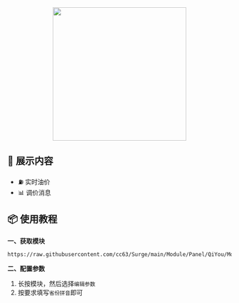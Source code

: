 <div align="center">
<img src="https://raw.githubusercontent.com/cc63/Surge/main/Module/Panel/QiYou/Moore/You.png" width="300">
</div>

## 🚀 展示内容

- ⛽️ 实时油价
- 📊 调价消息

## 📦 使用教程

**一、获取模块**

```
https://raw.githubusercontent.com/cc63/Surge/main/Module/Panel/QiYou/Moore/QiYou.sgmodule
```

**二、配置参数**

1. 长按模块，然后选择`编辑参数`
2. 按要求填写`省份拼音`即可
